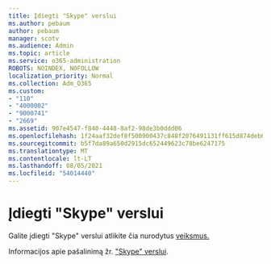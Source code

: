 ```yaml
---
title: Įdiegti "Skype" verslui
ms.author: pebaum
author: pebaum
manager: scotv
ms.audience: Admin
ms.topic: article
ms.service: o365-administration
ROBOTS: NOINDEX, NOFOLLOW
localization_priority: Normal
ms.collection: Adm_O365
ms.custom:
- "110"
- "4000002"
- "9000741"
- "2669"
ms.assetid: 907e4547-f840-4448-8af2-98de3b0ddd06
ms.openlocfilehash: 1f24aaf32def8f500900437c848f2076491131ff615d874deb685ccb8c5f3271
ms.sourcegitcommit: b5f7da89a650d2915dc652449623c78be6247175
ms.translationtype: MT
ms.contentlocale: lt-LT
ms.lasthandoff: 08/05/2021
ms.locfileid: "54014440"
---
```

# <a name="install-skype-for-business"></a>Įdiegti "Skype" verslui

Galite įdiegti "Skype" verslui atlikite čia nurodytus [veiksmus.](https://support.office.com/article/Install-Skype-for-Business-8a0d4da8-9d58-44f9-9759-5c8f340cb3fb.aspx)

Informacijos apie pašalinimą žr. ["Skype" verslui](https://support.office.com/article/uninstall-skype-for-business-28c4a036-7f22-406c-b7f4-87894cbaf902).